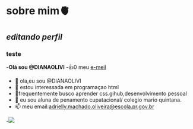 # sobre mim🫀

## *editando perfil*
### teste

-**Olá sou @DIANAOLIVI**
-:+1:0 meu [e-meil](adrielly.machado.oliveira@escola.pr.gov.br)

- 👋 ola,eu sou @DIANAOLIVI
- 👀 estou interessada em programaçao  html
- 🌱frequentemente busco aprender css.gihub,desenvolvimento pessoal
- 💞️ eu sou aluna de penamento cupatacional/ colegio mario quintana.
- 📫 meu email:adrielly.machado.oliveira@escola.pr.gov.br

<!---
DIANAOLIVI/DIANAOLIVI is a ✨ special ✨ repository because its `README.md` (this file) appears on your GitHub profile.
You can click the Preview link to take a look at your changes.
--->
-![](https://i.makeagif.com/media/7-01-2016/4v-7F1.gif)
